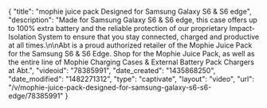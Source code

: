 {
    "title": "mophie juice pack Designed for Samsung Galaxy S6 & S6 edge",
    "description": "Made for Samsung Galaxy S6 & S6 edge, this case offers up to 100% extra battery and the reliable protection of our proprietary Impact-Isolation System to ensure that you stay connected, charged and productive at all times.\n\nAbt is a proud authorized retailer of the Mophie Juice Pack for the Samsung S6 & S6 Edge. Shop for the Mophie Juice Pack, as well as the entire line of Mophie Charging Cases & External Battery Pack Chargers at Abt.",
    "videoid": "78385991",
    "date_created": "1435868250",
    "date_modified": "1482271312",
    "type": "captivate",
    "layout": "video",
    "url": "\/v\/mophie-juice-pack-designed-for-samsung-galaxy-s6-s6-edge\/78385991"
}